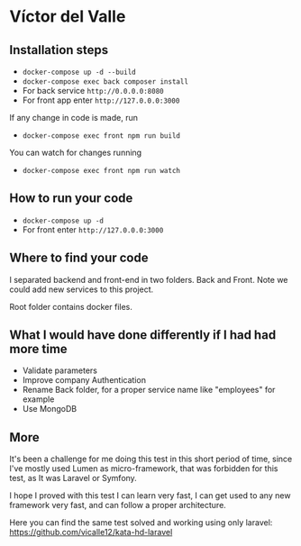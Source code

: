 # Víctor del Valle

## Installation steps

- `docker-compose up -d --build`
- `docker-compose exec back composer install`
- For back service `http://0.0.0.0:8080`
- For front app enter `http://127.0.0.0:3000`

If any change in code is made, run
- `docker-compose exec front npm run build`

You can watch for changes running
- `docker-compose exec front npm run watch`

## How to run your code

- `docker-compose up -d`
- For front enter `http://127.0.0.0:3000`

## Where to find your code
I separated backend and front-end in two folders. Back and Front.
Note we could add new services to this project.

Root folder contains docker files.

## What I would have done differently if I had had more time

- Validate parameters
- Improve company Authentication
- Rename Back folder, for a proper service name like "employees" for example
- Use MongoDB

## More

It's been a challenge for me doing this test in this short period of time,
since I've mostly used Lumen as micro-framework, that was forbidden for this test,
as It was Laravel or Symfony. 

I hope I proved with this test I can learn very fast, I can get used to any new framework very fast,
and can follow a proper architecture.

Here you can find the same test solved and working using only laravel: https://github.com/vicalle12/kata-hd-laravel
